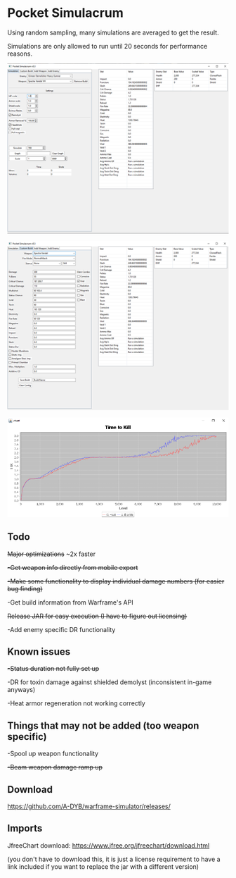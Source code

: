 # Pocket Simulacrum
Using random sampling, many simulations are averaged to get the result. 

Simulations are only allowed to run until 20 seconds for performance reasons.

![](images/simulation.png)

![](images/custom_build.png)

![](images/scale.png)

## Todo
~~Major optimizations~~ ~2x faster

~~-Get weapon info directly from mobile export~~

~~-Make some functionality to display individual damage numbers (for easier bug finding)~~

-Get build information from Warframe's API

~~Release JAR for easy execution (I have to figure out licensing)~~

-Add enemy specific DR functionality

## Known issues
~~-Status duration not fully set up~~

-DR for toxin damage against shielded demolyst (inconsistent in-game anyways)

-Heat armor regeneration not working correctly

## Things that may not be added (too weapon specific)
-Spool up weapon functionality

~~-Beam weapon damage ramp up~~

## Download

https://github.com/A-DYB/warframe-simulator/releases/

## Imports
JfreeChart download: https://www.jfree.org/jfreechart/download.html

(you don't have to download this, it is just a license requirement to have a link included if you want to replace the jar with a different version)
